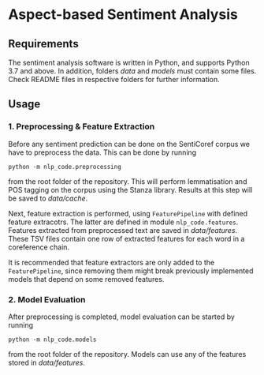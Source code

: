 # Aspect-based Sentiment Analysis

## Requirements

The sentiment analysis software is written in Python, and supports Python 3.7 and above.
In addition, folders _data_ and _models_ must contain some files. Check README files in respective folders for further information.

## Usage

### 1. Preprocessing & Feature Extraction

Before any sentiment prediction can be done on the SentiCoref corpus we have to preprocess the data. This can be done by running

```
python -m nlp_code.preprocessing
```

from the root folder of the repository. This will perform lemmatisation and POS tagging on the corpus using the Stanza library. Results at this step will be saved to _data/cache_.

Next, feature extraction is performed, using `FeaturePipeline` with defined feature extracotrs. The latter are defined in module `nlp_code.features`. Features extracted from preprocessed text are saved in _data/features_. These TSV files contain one row of extracted features for each word in a coreference chain.

It is recommended that feature extractors are only added to the `FeaturePipeline`, since removing them might break previously implemented models that depend on some removed features.

### 2. Model Evaluation

After preprocessing is completed, model evaluation can be started by running

```
python -m nlp_code.models
```

from the root folder of the repository. Models can use any of the features stored in _data/features_.
